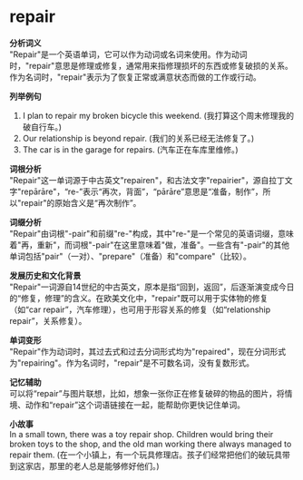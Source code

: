 # repair

**分析词义**  
"Repair"是一个英语单词，它可以作为动词或名词来使用。作为动词时，"repair"意思是修理或修复，通常用来指修理损坏的东西或修复破损的关系。作为名词时，"repair"表示为了恢复正常或满意状态而做的工作或行动。

  

**列举例句**

  

1.  I plan to repair my broken bicycle this weekend. (我打算这个周末修理我的破自行车。)
2.  Our relationship is beyond repair. (我们的关系已经无法修复了。)
3.  The car is in the garage for repairs. (汽车正在车库里维修。)

  

**词根分析**  
"Repair"这一单词源于中古英文"repairen"，和古法文字"repairier"，源自拉丁文字"repārāre"，“re-”表示“再次，背面”，“pārāre”意思是“准备，制作”，所以"repair"的原始含义是“再次制作”。

  

**词缀分析**  
"Repair"由词根"-pair"和前缀"re-"构成，其中"re-"是一个常见的英语词缀，意味着"再，重新"，而词根"-pair"在这里意味着"做，准备"。一些含有"-pair"的其他单词包括"pair"（一对）、"prepare"（准备）和"compare"（比较）。

  

**发展历史和文化背景**  
"Repair"一词源自14世纪的中古英文，原本是指“回到，返回”，后逐渐演变成今日的“修复，修理”的含义。在欧美文化中，"repair"既可以用于实体物的修复（如“car repair”，汽车修理），也可用于形容关系的修复（如“relationship repair”，关系修复）。

  

**单词变形**  
"Repair"作为动词时，其过去式和过去分词形式均为"repaired"，现在分词形式为"repairing"。作为名词时，"repair"是不可数名词，没有复数形式。

  

**记忆辅助**  
可以将“repair”与图片联想，比如，想象一张你正在修复破碎的物品的图片，将情境、动作和“repair”这个词语链接在一起，能帮助你更快记住单词。

  

**小故事**  
In a small town, there was a toy repair shop. Children would bring their broken toys to the shop, and the old man working there always managed to repair them. (在一个小镇上，有一个玩具修理店。孩子们经常把他们的破玩具带到这家店，那里的老人总是能够修好他们。)
